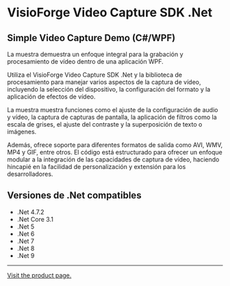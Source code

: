 ﻿# VisioForge Video Capture SDK .Net

## Simple Video Capture Demo (C#/WPF)

La muestra demuestra un enfoque integral para la grabación y procesamiento de vídeo dentro de una aplicación WPF.

Utiliza el VisioForge Video Capture SDK .Net y la biblioteca de procesamiento para manejar varios aspectos de la captura de vídeo, incluyendo la selección del dispositivo, la configuración del formato y la aplicación de efectos de vídeo.

La muestra muestra funciones como el ajuste de la configuración de audio y vídeo, la captura de capturas de pantalla, la aplicación de filtros como la escala de grises, el ajuste del contraste y la superposición de texto o imágenes.

Además, ofrece soporte para diferentes formatos de salida como AVI, WMV, MP4 y GIF, entre otros. El código está estructurado para ofrecer un enfoque modular a la integración de las capacidades de captura de vídeo, haciendo hincapié en la facilidad de personalización y extensión para los desarrolladores.

## Versiones de .Net compatibles

* .Net 4.7.2
* .Net Core 3.1
* .Net 5
* .Net 6
* .Net 7
* .Net 8
* .Net 9

---

[Visit the product page.](https://www.visioforge.com/video-capture-sdk-net)
